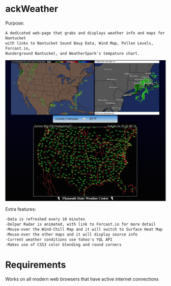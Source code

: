 ackWeather
=====
Purpose: 

	A dedicated web-page that grabs and displays weather info and maps for Nantucket 
	with links to Nantucket Sound Bouy Data, Wind Map, Pollen Levels, Forcast.io, 
	Wunderground Nantucket, and WeatherSpark's tempature chart.

<img src="https://github.com/xeoron/ackWeather/blob/master/images/sample.png?raw=true"/>

Extra features:

	-Data is refreshed every 10 minutes
	-Dolpar Radar is animated, with link to Forcast.io for more detail
	-Mouse-over the Wind-Chill Map and it will switch to Surface Heat Map
	-Mouse-over the other maps and it will display source info
	-Current weather conditions use Yahoo's YQL API
	-Makes use of CSS3 color blending and round corners
	
Requirements
=====
Works on all modern web browsers that have active internet connections

	
